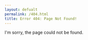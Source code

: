 ```yaml
---
layout: defualt
permalink: /404.html
title: Error 404: Page Not Found!
---
```

I'm sorry, the page could not be found.
